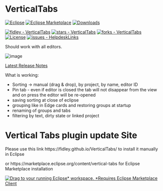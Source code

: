 # VerticalTabs
  [![Eclipse](https://img.shields.io/badge/Eclipse-FE7A16.svg?logo=Eclipse&logoColor=white)](#)  [![Eclipse Marketplace](https://img.shields.io/eclipse-marketplace/favorites/vertical-tabs)](https://marketplace.eclipse.org/content/vertical-tabs)
[![Downloads](https://img.shields.io/eclipse-marketplace/dt/vertical-tabs)](https://marketplace.eclipse.org/content/vertical-tabs)

  [![fidley - VerticalTabs](https://img.shields.io/static/v1?label=fidley&message=VerticalTabs&color=blue&logo=github)](https://github.com/fidley/VerticalTabs "Go to GitHub repo")
[![stars - VerticalTabs](https://img.shields.io/github/stars/fidley/VerticalTabs?style=social)](https://github.com/fidley/VerticalTabs)
[![forks - VerticalTabs](https://img.shields.io/github/forks/fidley/VerticalTabs?style=social)](https://github.com/fidley/VerticalTabs)
[![License](https://img.shields.io/badge/License-MIT-blue)](#license)
[![issues - HelpdeskLinks](https://img.shields.io/github/issues/fidley/VerticalTabs)](https://github.com/fidley/VerticalTabs/issues)


Should work with all editors.

![image](https://github.com/fidley/VerticalTabs/assets/7912195/7340d070-fb69-402e-9019-4780b584b14b)

[Latest Release Notes](https://raw.githack.com/fidley/VerticalTabs/main/VerticalTabsReleaseNotes/html/changelog/latestReleaseNotes.html)


What is working:
- Sorting -> manual (drag & drop), by project, by name, editor ID
- Pin tab - even if editor is closed the tab will not disappear from the view and on press the editor will be re-opened
- saving sorting at close of eclipse
- grouping like in Edge cards and restoring groups at startup
- renaming of groups and tabs
- filtering by text, dirty state or linked project


<h1>Vertical Tabs plugin update Site</h1>
<p>Please use this link https://fidley.github.io/VerticalTabs/ to install it manually in Eclipse</p>
<P>or https://marketplace.eclipse.org/content/vertical-tabs for Eclipse Marketplace installation</P>

[![Drag to your running Eclipse* workspace. *Requires Eclipse Marketplace Client](https://marketplace.eclipse.org/sites/all/themes/solstice/public/images/marketplace/btn-install.svg) ](https://marketplace.eclipse.org/marketplace-client-intro?mpc_install=5651642 "Drag to your running Eclipse* workspace. *Requires Eclipse Marketplace Client")

